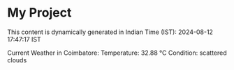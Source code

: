 # My Project

This content is dynamically generated in Indian Time (IST): 2024-08-12 17:47:17 IST


Current Weather in Coimbatore:
Temperature: 32.88 °C
Condition: scattered clouds
